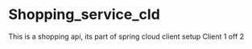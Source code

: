 # Shopping_service_cld
This is a shopping api, its part of spring cloud client setup
Client 1 off 2
